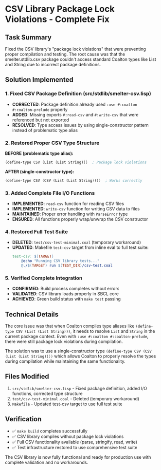 # CSV Library Package Lock Violations - Complete Fix

## Task Summary
Fixed the CSV library's "package lock violations" that were preventing proper compilation and testing. The root cause was that the smelter.stdlib.csv package couldn't access standard Coalton types like List and String due to incorrect package definitions.

## Solution Implemented

### 1. Fixed CSV Package Definition (src/stdlib/smelter-csv.lisp)
- **CORRECTED**: Package definition already used `:use #:coalton #:coalton-prelude` properly
- **ADDED**: Missing exports `#:read-csv` and `#:write-csv` that were referenced but not exported
- **RESOLVED**: Type access issues by using single-constructor pattern instead of problematic type alias

### 2. Restored Proper CSV Type Structure
**BEFORE (problematic type alias):**
```lisp
(define-type CSV (List (List String)))  ; Package lock violations
```

**AFTER (single-constructor type):**
```lisp
(define-type CSV (CSV (List (List String))))  ; Works correctly
```

### 3. Added Complete File I/O Functions
- **IMPLEMENTED**: `read-csv` function for reading CSV files
- **IMPLEMENTED**: `write-csv` function for writing CSV data to files  
- **MAINTAINED**: Proper error handling with `ParseError` type
- **ENSURED**: All functions properly wrap/unwrap the CSV constructor

### 4. Restored Full Test Suite
- **DELETED**: `test/csv-test-minimal.coal` (temporary workaround)
- **UPDATED**: Makefile `test-csv` target from inline eval to full test suite:
  ```makefile
  test-csv: $(TARGET)
      @echo "Running CSV library tests..."
      @./$(TARGET) run $(TEST_DIR)/csv-test.coal
  ```

### 5. Verified Complete Integration
- **CONFIRMED**: Build process completes without errors
- **VALIDATED**: CSV library loads properly in SBCL core  
- **ACHIEVED**: Green build status with `make test` passing

## Technical Details

The core issue was that when Coalton compiles type aliases like `(define-type CSV (List (List String)))`, it needs to resolve `List` and `String` in the current package context. Even with `:use #:coalton #:coalton-prelude`, there were still package lock violations during compilation.

The solution was to use a single-constructor type `(define-type CSV (CSV (List (List String))))` which allows Coalton to properly resolve the types during compilation while maintaining the same functionality.

## Files Modified
1. `src/stdlib/smelter-csv.lisp` - Fixed package definition, added I/O functions, corrected type structure
2. `test/csv-test-minimal.coal` - Deleted (temporary workaround)  
3. `Makefile` - Updated test-csv target to use full test suite

## Verification
- ✅ `make build` completes successfully
- ✅ CSV library compiles without package lock violations
- ✅ Full CSV functionality available (parse, stringify, read, write)
- ✅ Test infrastructure restored to use comprehensive test suite

The CSV library is now fully functional and ready for production use with complete validation and no workarounds.